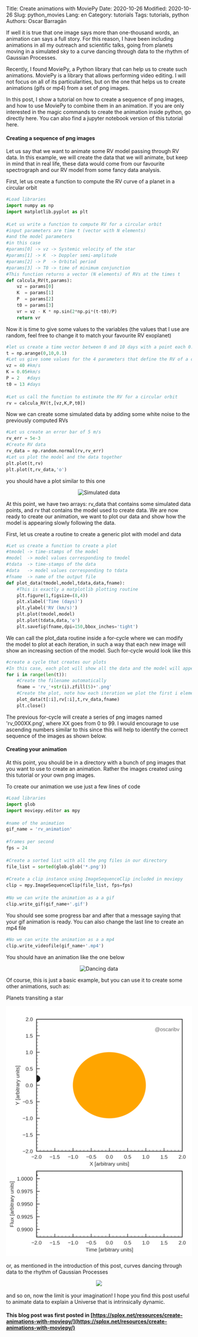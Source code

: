 Title: Create animations with MoviePy
Date: 2020-10-26
Modified: 2020-10-26
Slug: python_movies
Lang: en
Category: tutorials
Tags: tutorials, python
Authors: Oscar Barragán

If well it is true that one image says more than one-thousand words, an animation can says a full story. For this reason, I have been including animations in all my outreach and scientific talks, going from planets moving in a simulated sky to a curve dancing through data to the rhythm of Gaussian Processes.

Recently, I found MoviePy, a Python library that can help us to create such animations. MoviePy is a library that allows performing video editing. I will not focus on all of its particularities, but on the one that helps us to create animations (gifs or mp4) from a set of png images.

In this post, I show a tutorial on how to create a sequence of png images, and how to use MoviePy to combine them in an animation. If you are only interested in the magic commands to create the animation inside python, go directly here. You can also find a jupyter notebook version of this tutorial here. 

#### Creating a sequence of png images

Let us say that we want to animate some RV model passing through RV data. In this example, we will create the data that we will animate, but keep in mind that in real life, these data would come from our favourite spectrograph and our RV model from some fancy data analysis.

First, let us create a function to compute the RV curve of a planet in a circular orbit

```python
#Load libraries
import numpy as np
import matplotlib.pyplot as plt

#Let us write a function to compute RV for a circular orbit
#input parameters are time t (vector with N elements)
#and the model parameters
#in this case
#params[0] -> vz -> Systemic velocity of the star
#params[1] -> K  -> Doppler semi-amplitude
#params[2] -> P  -> Orbital period
#params[3] -> T0 -> time of minimum conjunction 
#This function returns a vector (N elements) of RVs at the times t
def calcula_RV(t,params):
    vz = params[0]
    K  = params[1]
    P  = params[2]
    t0 = params[3]
    vr = vz - K * np.sin(2*np.pi*(t-t0)/P)
    return vr
```

Now it is time to give some values to the variables (the values that I use are random, feel free to change it to match your favourite RV exoplanet)

```python
#let us create a time vector between 0 and 10 days with a point each 0.1 days
t = np.arange(0,10,0.1)
#Let us give some values for the 4 parameters that define the RV of a circular orbit
vz = 40 #km/s
K = 0.05#km/s
P = 2   #days
t0 = 13 #days

#Let us call the function to estimate the RV for a circular orbit
rv = calcula_RV(t,[vz,K,P,t0])
```

Now we can create some simulated data by adding some white noise to the previously computed RVs

```python
#Let us create an error bar of 5 m/s
rv_err = 5e-3
#Create RV data
rv_data = np.random.normal(rv,rv_err)
#Let us plot the model and the data together
plt.plot(t,rv)
plt.plot(t,rv_data,'o')
```

you should have a plot similar to this one

<center>
<img src="https://splox.net/wp-content/uploads/2020/06/rv_00099-1024x526.png" alt="Simulated data"/>
</center>

At this point, we have two arrays: rv_data that contains some simulated data points, and rv that contains the model used to create data. We are now ready to create our animation, we want to plot our data and show how the model is appearing slowly following the data.


First, let us create a routine to create a generic plot with model and data

```python
#Let us create a function to create a plot
#tmodel -> time-stamps of the model
#model  -> model values corresponding to tmodel
#tdata  -> time-stamps of the data
#data   -> model values corresponding to tdata
#fname  -> name of the output file
def plot_data(tmodel,model,tdata,data,fname):
    #This is exactly a matplotlib plotting routine 
    plt.figure(1,figsize=(8,4))
    plt.xlabel('Time (days)')
    plt.ylabel('RV (km/s)')
    plt.plot(tmodel,model)
    plt.plot(tdata,data,'o')
    plt.savefig(fname,dpi=150,bbox_inches='tight')
```

We can call the plot_data routine inside a for-cycle where we can modify the model to plot at each iteration, in such a way that each new image will show an increasing section of the model. Such for-cycle would look like this

```python
#create a cycle that creates our plots
#In this case, each plot will show all the data and the model will appear one step each time
for i in range(len(t)):
    #Create the filename automatically
    fname = 'rv_'+str(i).zfill(5)+'.png'
    #Create the plot, note how each iteration we plot the first i elements of the model
    plot_data(t[:i],rv[:i],t,rv_data,fname)
    plt.close()
```

The previous for-cycle will create a series of png images named 'rv_000XX.png', where XX goes from 0 to 99. I would encourage to use ascending numbers similar to this since this will help to identify the correct sequence of the images as shown below.

#### Creating your animation


At this point, you should be in a directory with a bunch of png images that you want to use to create an animation. Rather the images created using this tutorial or your own png images. 

To create our animation we use just a few lines of code

```python
#Load libraries
import glob
import moviepy.editor as mpy

#name of the animation
gif_name = 'rv_animation'

#frames per second
fps = 24

#Create a sorted list with all the png files in our directory
file_list = sorted(glob.glob('*.png')) 

#Create a clip instance using ImageSequenceClip included in moviepy
clip = mpy.ImageSequenceClip(file_list, fps=fps)

#No we can write the animation as a a gif
clip.write_gif(gif_name+'.gif')
```

You should see some progress bar and after that a message saying that your gif animation is ready. You can also change the last line to create an mp4 file 

```python
#No we can write the animation as a a mp4
clip.write_videofile(gif_name+'.mp4')
```

You should have an animation like the one below

<center>
<img src="https://splox.net/wp-content/uploads/2020/06/rv_animation.gif" alt="Dancing data"/>
</center>

Of course, this is just a basic example, but you can use it to create some other animations, such as:

Planets transiting a star

<center>
<img src="https://raw.githubusercontent.com/oscaribv/oscaribv.github.io/master/images/basics_gifs/transit.gif" alt="Dancing data"/>
</center>



or, as mentioned in the introduction of this post, curves dancing through data to the rhythm of Gaussian Processes

<center>
<img src="https://raw.githubusercontent.com/oscaribv/oscaribv.github.io/master/images/K2-100/GPs.gif"/>
</center>


and so on, now the limit is your imagination! I hope you find this post useful to animate data to explain a Universe that is intrinsically dynamic.

#### This blog post was first posted in [https://splox.net/resources/create-animations-with-moviepy/](https://splox.net/resources/create-animations-with-moviepy/)
